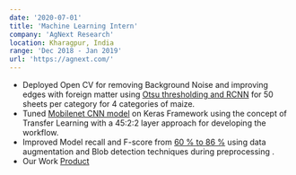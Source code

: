 ```yaml
---
date: '2020-07-01'
title: 'Machine Learning Intern'
company: 'AgNext Research'
location: Kharagpur, India
range: 'Dec 2018 - Jan 2019'
url: 'https://agnext.com/'
---
```


- Deployed Open CV for removing Background Noise and improving edges with foreign matter using [Otsu thresholding and RCNN]() for 50 sheets per category for 4 categories of maize.
- Tuned [Mobilenet CNN model]() on Keras Framework using the concept of Transfer Learning with a 45:2:2 layer approach for developing the workflow.
- Improved Model recall and F-score from [60 % to 86 %]() using data augmentation and Blob detection techniques during preprocessing .
- Our Work [Product](https://agnext.com/assessing-the-physical-quality-of-commodities-using-computer-vision-technology/)
